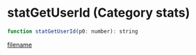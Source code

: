 # statGetUserId (Category stats)

```js
function statGetUserId(p0: number): string
```

[filename](statGetUserId_m.md ':include')